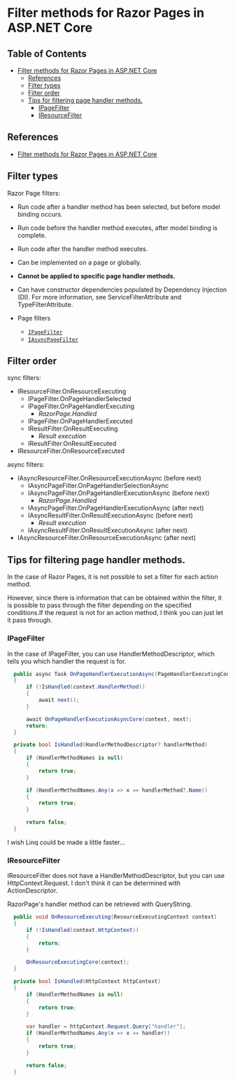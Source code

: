 # Filter methods for Razor Pages in ASP.NET Core

## Table of Contents <!-- omit in toc -->

- [Filter methods for Razor Pages in ASP.NET Core](#filter-methods-for-razor-pages-in-aspnet-core)
  - [References](#references)
  - [Filter types](#filter-types)
  - [Filter order](#filter-order)
  - [Tips for filtering page handler methods.](#tips-for-filtering-page-handler-methods)
    - [IPageFilter](#ipagefilter)
    - [IResourceFilter](#iresourcefilter)


## References

- [Filter methods for Razor Pages in ASP.NET Core](https://learn.microsoft.com/ja-jp/aspnet/core/razor-pages/filter?view=aspnetcore-8.0)

## Filter types

Razor Page filters:

- Run code after a handler method has been selected, but before model binding occurs.
- Run code before the handler method executes, after model binding is complete.
- Run code after the handler method executes.
- Can be implemented on a page or globally.
- **Cannot be applied to specific page handler methods.**
- Can have constructor dependencies populated by Dependency Injection (DI). For more information, see ServiceFilterAttribute and TypeFilterAttribute.


- Page filters
  - [`IPageFilter`](https://learn.microsoft.com/ja-jp/dotnet/api/microsoft.aspnetcore.mvc.filters.ipagefilter?view=aspnetcore-8.0)
  - [`IAsyncPageFilter`](https://learn.microsoft.com/ja-jp/dotnet/api/microsoft.aspnetcore.mvc.filters.iasyncpagefilter?view=aspnetcore-8.0)

## Filter order

sync filters:

- IResourceFilter.OnResourceExecuting
  - IPageFilter.OnPageHandlerSelected
  - IPageFilter.OnPageHandlerExecuting
    - *RazorPage.Handled*
  - IPageFilter.OnPageHandlerExecuted
  - IResultFilter.OnResultExecuting
    - *Result execution*
  - IResultFilter.OnResultExecuted
- IResourceFilter.OnResourceExecuted

async filters:

- IAsyncResourceFilter.OnResourceExecutionAsync (before next)
  - IAsyncPageFilter.OnPageHandlerSelectionAsync
  - IAsyncPageFilter.OnPageHandlerExecutionAsync (before next)
    - *RazorPage.Handled*
  - IAsyncPageFilter.OnPageHandlerExecutionAsync (after next)
  - IAsyncResultFilter.OnResultExecutionAsync (before next)
    - *Result execution*
  - IAsyncResultFilter.OnResultExecutionAsync (after next)
- IAsyncResourceFilter.OnResourceExecutionAsync (after next)


## Tips for filtering page handler methods.

In the case of Razor Pages, it is not possible to set a filter for each action method.

However, since there is information that can be obtained within the filter, it is possible to pass through the filter depending on the specified conditions.If the request is not for an action method, I think you can just let it pass through.

### IPageFilter

In the case of IPageFilter, you can use HandlerMethodDescriptor, which tells you which handler the request is for.

```cs
  public async Task OnPageHandlerExecutionAsync(PageHandlerExecutingContext context, PageHandlerExecutionDelegate next)
  {
      if (!IsHandled(context.HandlerMethod))
      {
          await next();
      }

      await OnPageHandlerExecutionAsyncCore(context, next);
      return;
  }

  private bool IsHandled(HandlerMethodDescriptor? handlerMethod)
  {
      if (HandlerMethodNames is null)
      {
          return true;
      }

      if (HandlerMethodNames.Any(x => x == handlerMethod?.Name))
      {
          return true;
      }

      return false;
  }
```

I wish Linq could be made a little faster...


### IResourceFilter

IResourceFilter does not have a HandlerMethodDescriptor, but you can use HttpContext.Request. I don't think it can be determined with ActionDescriptor.

RazorPage's handler method can be retrieved with QueryString.

```cs
  public void OnResourceExecuting(ResourceExecutingContext context)
  {
      if (!IsHandled(context.HttpContext))
      {
          return;
      }

      OnResourceExecutingCore(context);
  }

  private bool IsHandled(HttpContext httpContext)
  {
      if (HandlerMethodNames is null)
      {
          return true;
      }

      var handler = httpContext.Request.Query["handler"];
      if (HandlerMethodNames.Any(x => x == handler))
      {
          return true;
      }

      return false;
  }
```
